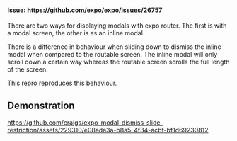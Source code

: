 #### Issue: https://github.com/expo/expo/issues/26757

There are two ways for displaying modals with expo router. The first is with a modal screen, the other is as an inline modal.

There is a difference in behaviour when sliding down to dismiss the inline modal when compared to the routable screen. The inline modal will only scroll down a certain way whereas the routable screen scrolls the full length of the screen.

This repro reproduces this behaviour.

## Demonstration

https://github.com/craigs/expo-modal-dismiss-slide-restriction/assets/229310/e08ada3a-b8a5-4f34-acbf-bf1d69230812

